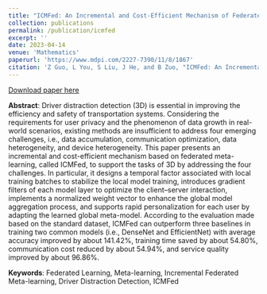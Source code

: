 ```yaml
---
title: "ICMFed: An Incremental and Cost-Efficient Mechanism of Federated Meta-Learning for Driver Distraction Detection"
collection: publications
permalink: /publication/icmfed
excerpt: ''
date: 2023-04-14
venue: 'Mathematics'
paperurl: 'https://www.mdpi.com/2227-7390/11/8/1867'
citation: 'Z Guo, L You, S Liu, J He, and B Zuo, "ICMFed: An Incremental and Cost-Efficient Mechanism of Federated Meta-Learning for Driver Distraction Detection", Mathematics, 11(8):1867, Apr, 2023, doi: 10.3390/math11081867.'
---
```


[Download paper here](http://nobody910.github.io/files/ICMFed.pdf)

**Abstract**: Driver distraction detection (3D) is essential in improving the efficiency and safety of transportation systems. Considering the requirements for user privacy and the phenomenon of data growth in real-world scenarios, existing methods are insufficient to address four emerging challenges, i.e., data accumulation, communication optimization, data heterogeneity, and device heterogeneity. This paper presents an incremental and cost-efficient mechanism based on federated meta-learning, called ICMFed, to support the tasks of 3D by addressing the four challenges. In particular, it designs a temporal factor associated with local training batches to stabilize the local model training, introduces gradient filters of each model layer to optimize the client–server interaction, implements a normalized weight vector to enhance the global model aggregation process, and supports rapid personalization for each user by adapting the learned global meta-model. According to the evaluation made based on the standard dataset, ICMFed can outperform three baselines in training two common models (i.e., DenseNet and EfficientNet) with average accuracy improved by about 141.42%, training time saved by about 54.80%, communication cost reduced by about 54.94%, and service quality improved by about 96.86%.

**Keywords**:  Federated Learning, Meta-learning, Incremental Federated Meta-learning, Driver Distraction Detection, ICMFed